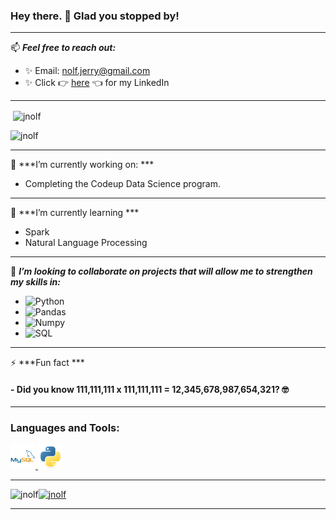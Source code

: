 ### Hey there. 👋 Glad you stopped by! 
---

📫 ***Feel free to reach out:***
- ✨ Email: nolf.jerry@gmail.com
- ✨ Click 👉 [here](https://www.linkedin.com/in/jerrynolf) 👈 for my LinkedIn
--- 

<p>&nbsp;<img align="center" src="https://github-readme-stats.vercel.app/api?username=jnolf&show_icons=true&locale=en" alt="jnolf" /></p>

<p align="left"> <img src="https://komarev.com/ghpvc/?username=jnolf&label=Profile%20views&color=0e75b6&style=flat" alt="jnolf" /> </p>

---

🔭 ***I’m currently working on: ***
- Completing the Codeup Data Science program.

---

🌱 ***I’m currently learning ***
- Spark
- Natural Language Processing

---

👯 ***I’m looking to collaborate on projects that will allow me to strengthen my skills in:***
- ![Python](https://img.shields.io/badge/Language-Python-yellow)
- ![Pandas](https://img.shields.io/badge/Python_Library-Pandas-blue)
- ![Numpy](https://img.shields.io/badge/Python_Library-Numpy-purple)
- ![SQL](https://img.shields.io/badge/Language-SQL-red)

----

⚡ ***Fun fact ***
#### - Did you know 111,111,111 x 111,111,111 = 12,345,678,987,654,321? 🤓
---

<h3 align="left">Languages and Tools:</h3>
<p align="left"> <a href="https://www.mysql.com/" target="_blank" rel="noreferrer"> <img src="https://raw.githubusercontent.com/devicons/devicon/master/icons/mysql/mysql-original-wordmark.svg" alt="mysql" width="40" height="40"/> </a> <a href="https://www.python.org" target="_blank" rel="noreferrer"> <img src="https://raw.githubusercontent.com/devicons/devicon/master/icons/python/python-original.svg" alt="python" width="40" height="40"/> </a> </p>

--- 

<p><img align="left" src="https://github-readme-stats.vercel.app/api/top-langs?username=jnolf&show_icons=true&locale=en&layout=compact" alt="jnolf" /></p>


<p align="left"> <a href="https://github.com/ryo-ma/github-profile-trophy"><img src="https://github-profile-trophy.vercel.app/?username=jnolf" alt="jnolf" /></a> </p>

---
